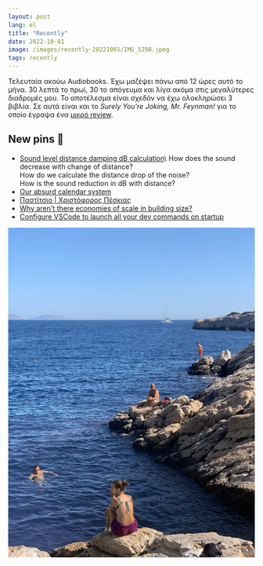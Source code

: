 ```yaml
---
layout: post
lang: el
title: "Recently"
date: 2022-10-01
image: /images/recently-20221001/IMG_5298.jpeg
tags: recently
---
```


Τελευταία ακούω Audiobooks. Έχω μαζέψει πάνω από 12 ώρες αυτό το μήνα. 30 λεπτά το πρωί, 30 το απόγευμα και λίγα ακόμα στις μεγαλύτερες διαδρομές μου. Το αποτέλεσμα είναι σχεδόν να έχω ολοκληρώσει 3 βιβλία. Σε αυτά είναι και το *Surely You're Joking, Mr. Feynman!* για το οποίο έγραψα ένα [μικρό review](https://tsangiotis.com/books/2022-3/).

## New pins 📌

-   [Sound level distance damping dB calculation](http://www.sengpielaudio.com/calculator-distance.htm "Link: http://www.sengpielaudio.com/calculator-distance.htm")\
    How does the sound decrease with change of distance?\
    How do we calculate the distance drop of the noise?\
    How is the sound reduction in dB with distance?
-   [Our absurd calendar system](https://twitter.com/Foone/status/1572260363764400129 "Link: https://twitter.com/Foone/status/1572260363764400129")
-   [Παστίτσιο | Χριστόφορος Πέσκιας](https://www.gastronomos.gr/syntagh/pastitsio-vinteo/119030/ "Link: https://www.gastronomos.gr/syntagh/pastitsio-vinteo/119030/")
-   [Why aren't there economies of scale in building size?](https://constructionphysics.substack.com/p/why-arent-large-buildings-much-cheaper "Link: https://constructionphysics.substack.com/p/why-arent-large-buildings-much-cheaper")
-   [Configure VSCode to launch all your dev commands on startup](https://mobile.twitter.com/grabbou/status/1567486204349644801)

![Bye summer](/images/recently-20221001/IMG_5298.jpeg)

